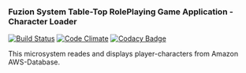 ### Fuzion System Table-Top RolePlaying Game Application - Character Loader[![Build Status](https://travis-ci.org/Krypticdator/FSTTRPGCharacterLoader.svg?branch=master)](https://travis-ci.org/Krypticdator/FSTTRPGCharacterLoader)[![Code Climate](https://codeclimate.com/github/Krypticdator/FSTTRPGCharacterLoader/badges/gpa.svg)](https://codeclimate.com/github/Krypticdator/FSTTRPGCharacterLoader)[![Codacy Badge](https://api.codacy.com/project/badge/Grade/8e0666593987483c9d6d561133b3cd7b)](https://www.codacy.com/app/toni-nurmi/FSTTRPGCharacterLoader?utm_source=github.com&amp;utm_medium=referral&amp;utm_content=Krypticdator/FSTTRPGCharacterLoader&amp;utm_campaign=Badge_Grade)This microsystem reades and displays player-characters from Amazon AWS-Database.